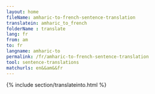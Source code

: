 ```yaml
---
layout: home
fileName: amharic-to-french-sentence-translation
translatein: amharic_to_french
folderName : translate
lang: fr
from: am
to: fr
langname: amharic-to
permalink: /fr/amharic-to-french-sentence-translation
tool: sentence-translations
matchurls: en&&am&&fr
---
```

{% include section/translateinto.html %}
